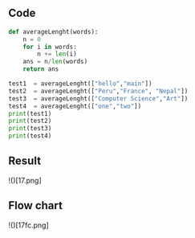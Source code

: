 ## Code
```.py
def averageLenght(words):
    n = 0
    for i in words:
        n += len(i)
    ans = n/len(words)
    return ans

test1  = averageLenght(["hello","main"])
test2  = averageLenght(["Peru","France", "Nepal"])
test3  = averageLenght(["Computer Science","Art"])
test4  = averageLenght(["one","two"])
print(test1)
print(test2)
print(test3)
print(test4)
```
## Result
!()[17.png]
## Flow chart
!()[17fc.png]
